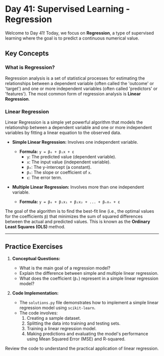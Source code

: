 # Day 41: Supervised Learning - Regression

Welcome to Day 41! Today, we focus on **Regression**, a type of supervised learning where the goal is to predict a continuous numerical value.

## Key Concepts

### What is Regression?
Regression analysis is a set of statistical processes for estimating the relationships between a dependent variable (often called the 'outcome' or 'target') and one or more independent variables (often called 'predictors' or 'features'). The most common form of regression analysis is **Linear Regression**.

### Linear Regression
Linear Regression is a simple yet powerful algorithm that models the relationship between a dependent variable and one or more independent variables by fitting a linear equation to the observed data.

- **Simple Linear Regression:** Involves one independent variable.
  - **Formula:** `y = β₀ + β₁x + ε`
    - `y`: The predicted value (dependent variable).
    - `x`: The input value (independent variable).
    - `β₀`: The y-intercept (a constant).
    - `β₁`: The slope or coefficient of `x`.
    - `ε`: The error term.

- **Multiple Linear Regression:** Involves more than one independent variable.
  - **Formula:** `y = β₀ + β₁x₁ + β₂x₂ + ... + βₙxₙ + ε`

The goal of the algorithm is to find the best-fit line (i.e., the optimal values for the coefficients `β`) that minimizes the sum of squared differences between the actual and predicted values. This is known as the **Ordinary Least Squares (OLS)** method.

---

## Practice Exercises

1.  **Conceptual Questions:**
    *   What is the main goal of a regression model?
    *   Explain the difference between simple and multiple linear regression.
    *   What does the coefficient (`β₁`) represent in a simple linear regression model?

2.  **Code Implementation:**
    *   The `solutions.py` file demonstrates how to implement a simple linear regression model using `scikit-learn`.
    *   The code involves:
        1.  Creating a sample dataset.
        2.  Splitting the data into training and testing sets.
        3.  Training a linear regression model.
        4.  Making predictions and evaluating the model's performance using Mean Squared Error (MSE) and R-squared.

Review the code to understand the practical application of linear regression.